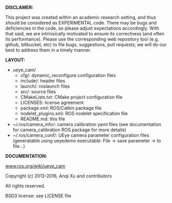 **DISCLAMER:**

This project was created within an academic research setting, and thus should
be considered as EXPERIMENTAL code. There may be bugs and deficiencies in the
code, so please adjust expectations accordingly. With that said, we are
intrinsically motivated to ensure its correctness (and often its performance).
Please use the corresponding web repository tool (e.g. github, bitbucket, etc)
to file bugs, suggestions, pull requests; we will do our best to address them
in a timely manner.


**LAYOUT:**
- ueye_cam/
  - cfg/:                 dynamic_reconfigure configuration files
  - include/:             header files
  - launch/:              roslaunch files
  - src/:                 source files
  - CMakeLists.txt:       CMake project configuration file
  - LICENSES:             license agreement
  - package.xml:          ROS/Catkin package file
  - nodelet_plugins.xml:  ROS nodelet specification file
  - README.md:            this file
- ~/.ros/camera_info/:    camera calibration yaml files
                          (see documentation for camera_calibration ROS package
                          for more details)
- ~/.ros/camera_conf/:    UEye camera parameter configuration files
                          (generatable using ueyedemo executable:
                          File -> save parameter -> to file...)


**DOCUMENTATION:**

www.ros.org/wiki/ueye_cam



Copyright (c) 2013-2016, Anqi Xu and contributors

All rights reserved.

BSD3 license: see LICENSE file
